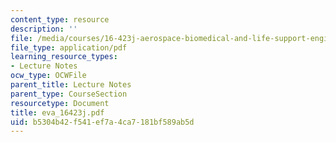 ```yaml
---
content_type: resource
description: ''
file: /media/courses/16-423j-aerospace-biomedical-and-life-support-engineering-spring-2006/b5304b42f541ef7a4ca7181bf589ab5d_eva_16423j.pdf
file_type: application/pdf
learning_resource_types:
- Lecture Notes
ocw_type: OCWFile
parent_title: Lecture Notes
parent_type: CourseSection
resourcetype: Document
title: eva_16423j.pdf
uid: b5304b42-f541-ef7a-4ca7-181bf589ab5d
---
```

